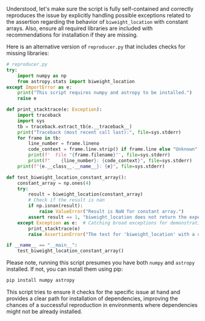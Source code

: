 Understood, let's make sure the script is fully self-contained and correctly reproduces the issue by explicitly handling possible exceptions related to the assertion regarding the behavior of `biweight_location` with constant arrays. Also, ensure all required libraries are included with recommendations for installation if they are missing.

Here is an alternative version of `reproducer.py` that includes checks for missing libraries:

```python
# reproducer.py
try:
    import numpy as np
    from astropy.stats import biweight_location
except ImportError as e:
    print("This script requires numpy and astropy to be installed.")
    raise e

def print_stacktrace(e: Exception):
    import traceback
    import sys
    tb = traceback.extract_tb(e.__traceback__)
    print("Traceback (most recent call last):", file=sys.stderr)
    for frame in tb:
        line_number = frame.lineno
        code_context = frame.line.strip() if frame.line else "Unknown"
        print(f'  File "{frame.filename}"', file=sys.stderr)
        print(f"    {line_number}: {code_context}", file=sys.stderr)
    print(f"{e.__class__.__name__}: {e}", file=sys.stderr)

def test_biweight_location_constant_array():
    constant_array = np.ones(4)
    try:
        result = biweight_location(constant_array)
        # Check if the result is nan
        if np.isnan(result):
            raise ValueError("Result is NaN for constant array.")
        assert result == 1, "biweight_location does not return the expected value for constant array."
    except Exception as e:  # Catching broad exceptions for demonstration purposes
        print_stacktrace(e)
        raise AssertionError("The test for 'biweight_location' with a constant array failed.") from e

if __name__ == "__main__":
    test_biweight_location_constant_array()
```

Please note, running this script presumes you have both `numpy` and `astropy` installed. If not, you can install them using pip:

```sh
pip install numpy astropy
```

This script tries to ensure it checks for the specific issue at hand and provides a clear path for installation of dependencies, improving the chances of a successful reproduction in environments where dependencies might not be already installed.